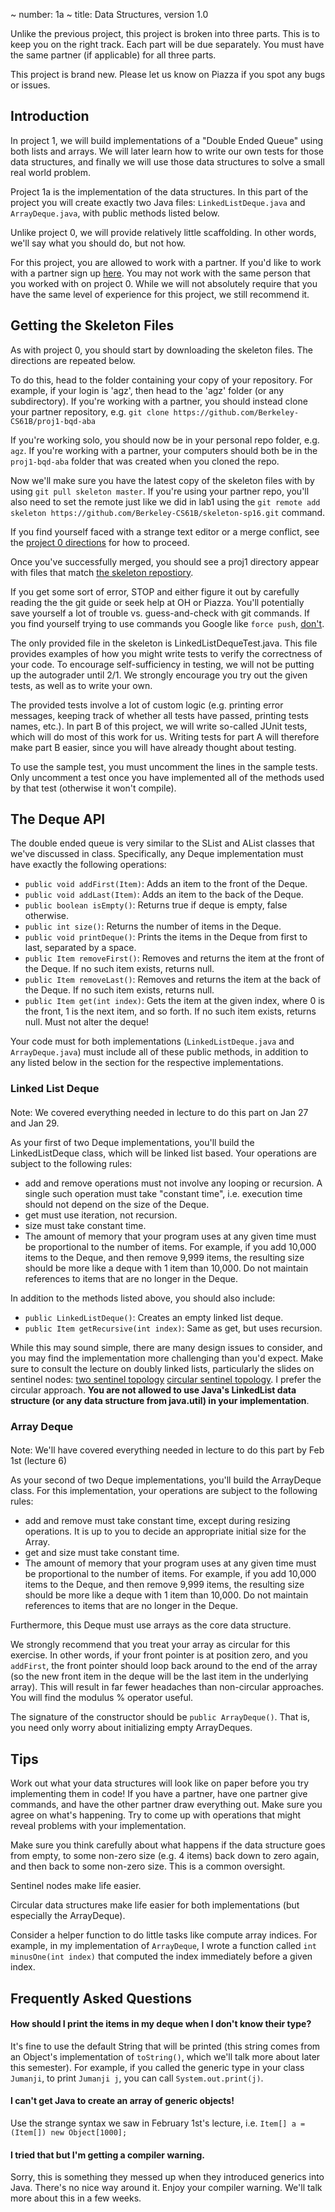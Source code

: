 ~ number: 1a
~ title: Data Structures, version 1.0

Unlike the previous project, this project is broken into three parts. This is to keep you on the right track. Each part will be due separately. You must have the same partner (if applicable) for all three parts.

This project is brand new. Please let us know on Piazza if you spot any bugs or issues.

Introduction
------------

In project 1, we will build implementations of a "Double Ended Queue" using both lists and arrays. We will later learn how to write our own tests for those data structures, and finally we will use those data structures to solve a small real world problem. 

Project 1a is the implementation of the data structures. In this part of the project you will create exactly two Java files: `LinkedListDeque.java` and `ArrayDeque.java`, with public methods listed below.

Unlike project 0, we will provide relatively little scaffolding. In other words, we'll say what you should do, but not how.

For this project, you are allowed to work with a partner. If you'd like to work with a partner sign up [here](https://docs.google.com/a/berkeley.edu/forms/d/1Pc7tgdak8e9O11zI35cJ97E95PINKiB4tiCe6vgtF0g/viewform). You may not work with the same person that you worked with on project 0. While we will not absolutely require that you have the same level of experience for this project, we still recommend it.

Getting the Skeleton Files
----------------

As with project 0, you should start by downloading the skeleton files. The directions are repeated below.

To do this, head to the folder containing your copy of your repository. For example, if your login is 'agz', then head to the 'agz' folder (or any subdirectory). If you're working with a partner, you should instead clone your partner repository, e.g. `git clone https://github.com/Berkeley-CS61B/proj1-bqd-aba`

If you're working solo, you should now be in your personal repo folder, e.g. `agz`. If you're working with a partner, your computers should both be in the `proj1-bqd-aba` folder that was created when you cloned the repo.

Now we'll make sure you have the latest copy of the skeleton files with by using `git pull skeleton master`. If you're using your partner repo, you'll also need to set the remote just like we did in lab1 using the `git remote add skeleton https://github.com/Berkeley-CS61B/skeleton-sp16.git` command.

If you find yourself faced with a strange text editor or a merge conflict, see the [project 0 directions](http://cs61b.ug/sp16/materials/proj/proj0/proj0.html) for how to proceed.

Once you've successfully merged, you should see a proj1 directory appear with files that match [the skeleton repostiory](https://github.com/Berkeley-CS61B/skeleton-sp16/tree/master/proj1).

If you get some sort of error, STOP and either figure it out by carefully reading the the git guide or seek help at OH or Piazza. You'll potentially save yourself a lot of trouble vs. guess-and-check with git commands. If you find yourself trying to use commands you Google like `force push`, [don't](https://twitter.com/heathercmiller/status/526770571728531456).

The only provided file in the skeleton is LinkedListDequeTest.java. This file provides examples of how you might write tests to verify the correctness of your code. To encourage self-sufficiency in testing, we will not be putting up the autograder until 2/1. We strongly encourage you try out the given tests, as well as to write your own. 

The provided tests involve a lot of custom logic (e.g. printing error messages, keeping track of whether all tests have passed, printing tests names, etc.). In part B of this project, we will write so-called JUnit tests, which will do most of this work for us. Writing tests for part A will therefore make part B easier, since you will have already thought about testing.

To use the sample test, you must uncomment the lines in the sample tests. Only uncomment a test once you have implemented all of the methods used by that test (otherwise it won't compile).

The Deque API
----------------

The double ended queue is very similar to the SList and AList classes that we've discussed in class. Specifically, any Deque implementation must have exactly the following operations:

 * `public void addFirst(Item)`: Adds an item to the front of the Deque.
 * `public void addLast(Item)`: Adds an item to the back of the Deque.
 * `public boolean isEmpty()`: Returns true if deque is empty, false otherwise.
 * `public int size()`: Returns the number of items in the Deque.
 * `public void printDeque()`: Prints the items in the Deque from first to last, separated by a space.  
 * `public Item removeFirst()`: Removes and returns the item at the front of the Deque. If no such item exists, returns null.
 * `public Item removeLast()`: Removes and returns the item at the back of the Deque. If no such item exists, returns null.
 * `public Item get(int index)`: Gets the item at the given index, where 0 is the front, 1 is the next item, and so forth. If no such item exists, returns null. Must not alter the deque! 

Your code must for both implementations (`LinkedListDeque.java` and `ArrayDeque.java`) must include all of these public methods, in addition to any listed below in the section for the respective implementations. 

### Linked List Deque
#### 

Note: We covered everything needed in lecture to do this part on Jan 27 and Jan 29.

As your first of two Deque implementations, you'll build the LinkedListDeque class, which will be linked list based. Your operations are subject to the following rules:

 * add and remove operations must not involve any looping or recursion. A single such operation must take "constant time", i.e. execution time should not depend on the size of the Deque.
 * get must use iteration, not recursion.
 * size must take constant time.
 * The amount of memory that your program uses at any given time must be proportional to the number of items. For example, if you add 10,000 items to the Deque, and then remove 9,999 items, the resulting size should be more like a deque with 1 item than 10,000. Do not maintain references to items that are no longer in the Deque.

In addition to the methods listed above, you should also include:

 * `public LinkedListDeque()`: Creates an empty linked list deque.
 * `public Item getRecursive(int index)`: Same as get, but uses recursion.

While this may sound simple, there are many design issues to consider, and you may find the implementation more challenging than you'd expect. Make sure to consult the lecture on doubly linked lists, particularly the slides on sentinel nodes: [two sentinel topology](https://docs.google.com/presentation/d/1CqIFP2SPvgJvKKXCmzpRt6e57FYFsjK_Y7vVq0zRFuQ/edit#slide=id.g829fe3f43_0_291) [circular sentinel topology](https://docs.google.com/presentation/d/1CqIFP2SPvgJvKKXCmzpRt6e57FYFsjK_Y7vVq0zRFuQ/edit#slide=id.g829fe3f43_0_376). I prefer the circular approach. **You are not allowed to use Java's LinkedList data structure (or any data structure from java.util) in your implementation**. 

### Array Deque
#### 

Note: We'll have covered everything needed in lecture to do this part by Feb 1st (lecture 6)

As your second of two Deque implementations, you'll build the ArrayDeque class. For this implementation, your operations are subject to the following rules:

 * add and remove must take constant time, except during resizing operations. It is up to you to decide an appropriate initial size for the Array.
 * get and size must take constant time.
 * The amount of memory that your program uses at any given time must be proportional to the number of items. For example, if you add 10,000 items to the Deque, and then remove 9,999 items, the resulting size should be more like a deque with 1 item than 10,000. Do not maintain references to items that are no longer in the Deque.

Furthermore, this Deque must use arrays as the core data structure.

We strongly recommend that you treat your array as circular for this exercise. In other words, if your front pointer is at position zero, and you `addFirst`, the front pointer should loop back around to the end of the array (so the new front item in the deque will be the last item in the underlying array). This will result in far fewer headaches than non-circular approaches. You will find the modulus % operator useful.

The signature of the constructor should be `public ArrayDeque()`. That is, you need only worry about initializing empty ArrayDeques.

Tips
----------------

Work out what your data structures will look like on paper before you try implementing them in code! If you have a partner, have one partner give commands, and have the other partner draw everything out. Make sure you agree on what's happening. Try to come up with operations that might reveal problems with your implementation.

Make sure you think carefully about what happens if the data structure goes from empty, to some non-zero size (e.g. 4 items) back down to zero again, and then back to some non-zero size. This is a common oversight.

Sentinel nodes make life easier.

Circular data structures make life easier for both implementations (but especially the ArrayDeque).

Consider a helper function to do little tasks like compute array indices. For example, in my implementation of `ArrayDeque`, I wrote a function called `int minusOne(int index)` that computed the index immediately before a given index. 

Frequently Asked Questions
----------------

#### How should I print the items in my deque when I don't know their type?

It's fine to use the default String that will be printed (this string comes from an Object's implementation of `toString()`, which we'll talk more about later this semester).  For example, if you called the generic type in your class `Jumanji`, to print `Jumanji j`, you can call `System.out.print(j)`.

#### I can't get Java to create an array of generic objects!

Use the strange syntax we saw in February 1st's lecture, i.e. `Item[] a = (Item[]) new Object[1000];`

#### I tried that but I'm getting a compiler warning.

Sorry, this is something they messed up when they introduced generics into Java. There's no nice way around it. Enjoy your compiler warning. We'll talk more about this in a few weeks.
